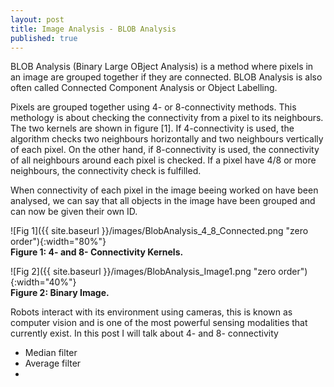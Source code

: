 ```yaml
---
layout: post
title: Image Analysis - BLOB Analysis
published: true
---
```


BLOB Analysis (Binary Large OBject Analysis) is a method where pixels in an image are grouped together if they are connected. BLOB Analysis is also often called Connected Component Analysis or Object Labelling. 

Pixels are grouped together using 4- or 8-connectivity methods. This methology is about checking the connectivity from a pixel to its neighbours. The two kernels are shown in figure [1]. If 4-connectivity is used, the algorithm checks two neighbours horizontally and two neighbours vertically of each pixel. On the other hand, if 8-connectivity is used, the connectivity of all neighbours around each pixel is checked. If a pixel have 4/8 or more neighbours, the connectivity check is fulfilled.

When connectivity of each pixel in the image beeing worked on have been analysed, we can say that all objects in the image have been grouped and can now be given their own ID.   

![Fig 1]({{ site.baseurl }}/images/BlobAnalysis_4_8_Connected.png "zero order"){:width="80%"}  
**Figure 1: 4- and 8- Connectivity Kernels.**

![Fig 2]({{ site.baseurl }}/images/BlobAnalysis_Image1.png "zero order"){:width="40%"}  
**Figure 2: Binary Image.**


Robots interact with its environment using cameras, this is known as computer vision and is one of the most powerful sensing modalities that currently exist. In this post I will talk about 4- and 8- connectivity

* Median filter
* Average filter
* 
